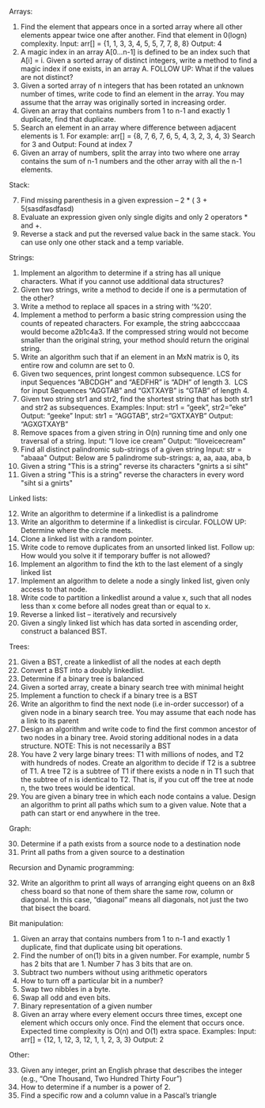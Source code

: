 Arrays:

1. Find the element that appears once in a sorted array where all other elements appear twice one after another. Find that element in 0(logn) complexity.  Input:   arr[] = {1, 1, 3, 3, 4, 5, 5, 7, 7, 8, 8}  Output:  4
2. A magic index in an array A[0…n-1] is defined to be an index such that A[i] = i. Given a sorted array of distinct integers, write a method to find a magic index if one exists, in an array A.  FOLLOW UP: What if the values are not distinct?
3. Given a sorted array of n integers that has been rotated an unknown number of times, write code to find an element in the array. You may assume that the array was originally sorted in increasing order.
4. Given an array that contains numbers from 1 to n-1 and exactly 1 duplicate, find that duplicate.
5. Search an element in an array where difference between adjacent elements is 1.  For example: arr[] = {8, 7, 6, 7, 6, 5, 4, 3, 2, 3, 4, 3}  Search for 3 and Output: Found at index 7
6. Given an array of numbers, split the array into two where one array contains the sum of n-1 numbers and the other array with all the n-1 elements.

Stack:

7. Find missing parenthesis in a given expression – 2 * ( 3 + 5(sasdfasdfasd)
8. Evaluate an expression given only single digits and only 2 operators * and +.
9. Reverse a stack and put the reversed value back in the same stack. You can use only one other stack and a temp variable.

Strings:

1. Implement an algorithm to determine if a string has all unique characters. What if you cannot use additional data structures?
2. Given two strings, write a method to decide if one is a permutation of the other?
3. Write a method to replace all spaces in a string with ‘%20’.
4. Implement a method to perform a basic string compression using the counts of repeated characters. For example, the string aabccccaaa would become a2b1c4a3. If the compressed string would not become smaller than the original string, your method should return the original string.
5. Write an algorithm such that if an element in an MxN matrix is 0, its entire row and column are set to 0.
6. Given two sequences, print longest common subsequence.  LCS for input Sequences “ABCDGH” and “AEDFHR” is “ADH” of length 3.   LCS for input Sequences “AGGTAB” and “GXTXAYB” is “GTAB” of length 4.
7. Given two string str1 and str2, find the shortest string that has both str1 and str2 as subsequences.  Examples: Input: str1 = “geek”, str2=”eke”  Output: “geeke”  Input: str1 = “AGGTAB”, str2=”GXTXAYB”  Output: “AGXGTXAYB”
8. Remove spaces from a given string in O(n) running time and only one traversal of a string.  Input: “I     love     ice   cream”  Output: “Iloveicecream”
9. Find all distinct palindromic sub-strings of a given string  Input: str = "abaaa"  Output:  Below are 5 palindrome sub-strings: a, aa, aaa, aba, b
10. Given a string "This is a string" reverse its characters "gnirts a si siht"
11. Given a string "This is a string" reverse the characters in every word "siht si a gnirts"

Linked lists:

12. Write an algorithm to determine if a linkedlist is a palindrome
13. Write an algorithm to determine if a linkedlist is circular.
FOLLOW UP: Determine where the circle meets.
14. Clone a linked list with a random pointer.
15. Write code to remove duplicates from an unsorted linked list.
Follow up: How would you solve it if temporary buffer is not allowed?
16. Implement an algorithm to find the kth to the last element of a singly linked list
17. Implement an algorithm to delete a node a singly linked list, given only access to that node.
18. Write code to partition a linkedlist around a value x, such that all nodes less than x come before all nodes great than or equal to x. 
19. Reverse a linked list – iteratively and recursively
20. Given a singly linked list which has data sorted in ascending order, construct a balanced BST.

Trees:

21. Given a BST, create a linkedlist of all the nodes at each depth
22. Convert a BST into a doubly linkedlist.
23. Determine if a binary tree is balanced
24. Given a sorted array, create a binary search tree with minimal height
25. Implement a function to check if a binary tree is a BST
26. Write an algorithm to find the next node (i.e in-order successor) of a given node in a binary search tree. You may assume that each node has a link to its parent
27. Design an algorithm and write code to find the first common ancestor of two nodes in a binary tree. Avoid storing additional nodes in a data structure. NOTE: This is not necessarily a BST
28. You have 2 very large binary trees: T1 with millions of nodes, and T2 with hundreds of nodes. Create an algorithm to decide if T2 is a subtree of T1. A tree T2 is a subtree of T1 if there exists a node n in T1 such that the subtree of n is identical to T2. That is, if you cut off the tree at node n, the two trees would be identical.
29. You are given a binary tree in which each node contains a value. Design an algorithm to print all paths which sum to a given value. Note that a path can start or end anywhere in the tree.

Graph:

30. Determine if a path exists from a source node to a destination node
31. Print all paths from a given source to a destination

Recursion and Dynamic programming:

32. Write an algorithm to print all ways of arranging eight queens on an 8x8 chess board so that none of them share the same row, column or diagonal. In this case, “diagonal” means all diagonals, not just the two that bisect the board.

Bit manipulation:

1. Given an array that contains numbers from 1 to n-1 and exactly 1 duplicate, find that duplicate using bit operations.
2. Find the number of on(1) bits in a given number. For example, numbr 5 has 2 bits that are 1. Number 7 has 3 bits that are on.
3. Subtract two numbers without using arithmetic operators
4. How to turn off a particular bit in a number?
5. Swap two nibbles in a byte.
6. Swap all odd and even bits.
7. Binary representation of a given number
8. Given an array where every element occurs three times, except one element which occurs only once. Find the element that occurs once. Expected time complexity is O(n) and O(1) extra space.  Examples: Input: arr[] = {12, 1, 12, 3, 12, 1, 1, 2, 3, 3}  Output: 2

Other:

33. Given any integer, print an English phrase that describes the integer (e.g., “One Thousand, Two Hundred Thirty Four”)
34. How to determine if a number is a power of 2.
35. Find a specific row and a column value in a Pascal’s triangle
